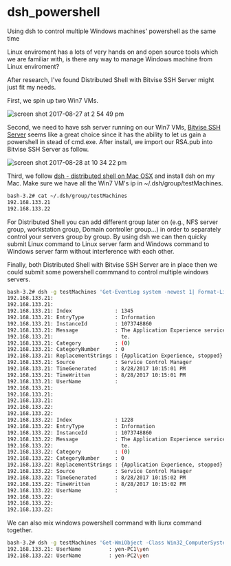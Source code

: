 # dsh_powershell
Using dsh to control multiple Windows machines' powershell as the same time

Linux enviroment has a lots of very hands on and open source tools which we are familiar with, is there any way to manage Windows machine from Linux enviroment?

After research, I've found Distributed Shell with Bitvise SSH Server might just fit my needs.

First, we spin up two Win7 VMs.

![screen shot 2017-08-27 at 2 54 49 pm](https://user-images.githubusercontent.com/5915590/29803140-88e5ae60-8c3f-11e7-9006-0ce29cb424fb.png)

Second, we need to have ssh server running on our Win7 VMs, [Bitvise SSH Server](https://www.bitvise.com/ssh-server) seems like a great choice since it has the ability to let us gain a powershell in stead of cmd.exe. After install, we import our RSA.pub into Bitvise SSH Server as follow. 

![screen shot 2017-08-28 at 10 34 22 pm](https://user-images.githubusercontent.com/5915590/29803413-3ee21fae-8c41-11e7-985c-b52afc1a2c44.png)

Third, we follow [dsh - distributed shell on Mac OSX](http://michaelmasters.blogspot.com/2009/11/dsh-distributed-shell-on-mac-osx.html) and install dsh on my Mac. Make sure we have all the Win7 VM's ip in ~/.dsh/group/testMachines. 

```bash
bash-3.2# cat ~/.dsh/group/testMachines
192.168.133.21
192.168.133.22
```

For Distributed Shell you can add different group later on (e.g., NFS server group, workstation group, Domain controller group...) in order to separately control your servers group by group. By using dsh we can then quicky submit Linux command to Linux server farm and Windows command to Windows server farm without interference with each other.

Finally, both Distributed Shell with Bitvise SSH Server are in place then we could submit some powershell commmand to control multiple windows servers.

```bash
bash-3.2# dsh -g testMachines 'Get-EventLog system -newest 1| Format-List' 
192.168.133.21: 
192.168.133.21: 
192.168.133.21: Index              : 1345
192.168.133.21: EntryType          : Information
192.168.133.21: InstanceId         : 1073748860
192.168.133.21: Message            : The Application Experience service entered the stopped sta
192.168.133.21:                      te.
192.168.133.21: Category           : (0)
192.168.133.21: CategoryNumber     : 0
192.168.133.21: ReplacementStrings : {Application Experience, stopped}
192.168.133.21: Source             : Service Control Manager
192.168.133.21: TimeGenerated      : 8/28/2017 10:15:01 PM
192.168.133.21: TimeWritten        : 8/28/2017 10:15:01 PM
192.168.133.21: UserName           : 
192.168.133.21: 
192.168.133.21: 
192.168.133.21: 
192.168.133.22: 
192.168.133.22: 
192.168.133.22: Index              : 1228
192.168.133.22: EntryType          : Information
192.168.133.22: InstanceId         : 1073748860
192.168.133.22: Message            : The Application Experience service entered the stopped sta
192.168.133.22:                      te.
192.168.133.22: Category           : (0)
192.168.133.22: CategoryNumber     : 0
192.168.133.22: ReplacementStrings : {Application Experience, stopped}
192.168.133.22: Source             : Service Control Manager
192.168.133.22: TimeGenerated      : 8/28/2017 10:15:02 PM
192.168.133.22: TimeWritten        : 8/28/2017 10:15:02 PM
192.168.133.22: UserName           : 
192.168.133.22: 
192.168.133.22: 
192.168.133.22: 

```

We can also mix windows powershell command with liunx command together.

```bash
bash-3.2# dsh -g testMachines 'Get-WmiObject -Class Win32_ComputerSystem -Property UserName -ComputerName .' | grep -i UserName
192.168.133.21: UserName         : yen-PC1\yen
192.168.133.22: UserName         : yen-PC2\yen
```

```bash

```
